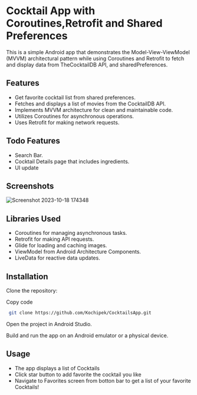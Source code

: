 
#  Cocktail App with Coroutines,Retrofit and Shared Preferences

This is a simple Android app that demonstrates the Model-View-ViewModel (MVVM) architectural pattern while using Coroutines and Retrofit to fetch and display data from TheCocktailDB API, and sharedPreferences.

## Features
- Get favorite cocktail list from shared preferences.
- Fetches and displays a list of movies from the CocktailDB API.
- Implements MVVM architecture for clean and maintainable code.
- Utilizes Coroutines for asynchronous operations.
- Uses Retrofit for making network requests.
## Todo Features
- Search Bar.
- Cocktail Details page that includes ingredients.
- UI update
## Screenshots

![Screenshot 2023-10-18 174348](https://github.com/Kochipek/CocktailsApp/assets/52817694/8740cd60-5315-496b-ba48-53972c7218cf)


## Libraries Used
- Coroutines for managing asynchronous tasks.
- Retrofit for making API requests.
- Glide for loading and caching images.
- ViewModel from Android Architecture Components.
- LiveData for reactive data updates.

## Installation
Clone the repository:

Copy code
```bash
 git clone https://github.com/Kochipek/CocktailsApp.git

```
Open the project in Android Studio.

Build and run the app on an Android emulator or a physical device.

## Usage
- The app displays a list of Cocktails
- Click star button to add favorite the cocktail you like
- Navigate to Favorites screen from botton bar to get a list of your favorite Cocktails!
